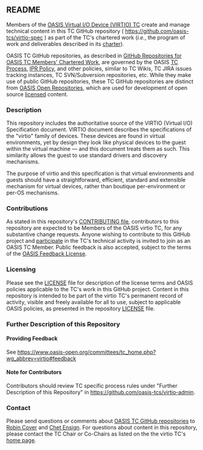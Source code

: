 <div>
<h2>README</h2>

<p>Members of the <a href="https://www.oasis-open.org/committees/virtio/">OASIS Virtual I/O Device (VIRTIO) TC</a> create and manage technical content in this TC GitHub repository ( <a href="https://github.com/oasis-tcs/virtio-spec">https://github.com/oasis-tcs/virtio-spec</a> ) as part of the TC's chartered work (<i>i.e.</i>, the program of work and deliverables described in its <a href="https://www.oasis-open.org/committees/virtio/charter.php">charter</a>).</p>

<p>OASIS TC GitHub repositories, as described in <a href="https://www.oasis-open.org/resources/tcadmin/github-repositories-for-oasis-tc-members-chartered-work">GitHub Repositories for OASIS TC Members' Chartered Work</a>, are governed by the OASIS <a href="https://www.oasis-open.org/policies-guidelines/tc-process">TC Process</a>, <a href="https://www.oasis-open.org/policies-guidelines/ipr">IPR Policy</a>, and other policies, similar to TC Wikis, TC JIRA issues tracking instances, TC SVN/Subversion repositories, etc.  While they make use of public GitHub repositories, these TC GitHub repositories are distinct from <a href="https://www.oasis-open.org/resources/open-repositories">OASIS Open Repositories</a>, which are used for development of open source <a href="https://www.oasis-open.org/resources/open-repositories/licenses">licensed</a> content.</p>
</div>

<div>
<h3>Description</h3>

<p>This repository includes the authoritative source of the VIRTIO (Virtual I/O) Specification document. VIRTIO document describes the specifications of the "virtio" family of devices. These devices are found in virtual environments, yet by design they look like physical devices to the guest within the virtual machine &mdash; and this document treats them as such. This similarity allows the guest to use standard drivers and discovery mechanisms. </p>

<p>The purpose of virtio and this specification is that virtual environments and guests should have a straightforward, efficient, standard and extensible mechanism for virtual devices, rather than boutique per-environment or per-OS mechanisms.</p>
</div>

<div>
<h3>Contributions</h3>
<p>As stated in this repository's <a href="https://github.com/oasis-tcs/virtio-spec/blob/master/CONTRIBUTING.md">CONTRIBUTING file</a>, contributors to this repository are expected to be Members of the OASIS virtio TC, for any substantive change requests.  Anyone wishing to contribute to this GitHub project and <a href="https://www.oasis-open.org/join/participation-instructions">participate</a> in the TC's technical activity is invited to join as an OASIS TC Member.  Public feedback is also accepted, subject to the terms of the <a href="https://www.oasis-open.org/policies-guidelines/ipr#appendixa">OASIS Feedback License</a>.</p>
</div>



<div>
<h3>Licensing</h3>
<p>Please see the <a href="https://github.com/oasis-tcs/virtio-spec/blob/master/LICENSE.md">LICENSE</a> file for description of the license terms and OASIS policies applicable to the TC's work in this GitHub project. Content in this repository is intended to be part of the virtio TC's permanent record of activity, visible and freely available for all to use, subject to applicable OASIS policies, as presented in the repository <a href="https://github.com/oasis-tcs/virtio-spec/blob/master/LICENSE.md">LICENSE</a> file.</p>
</div>

<div>

<h3>Further Description of this Repository</h3>
<h4>Providing Feedback</h4>
<p>See <A
HREF="https://www.oasis-open.org/committees/tc_home.php?wg_abbrev=virtio#feedback">
https://www.oasis-open.org/committees/tc_home.php?wg_abbrev=virtio#feedback</A>
<h4>Note for Contributors</h4>
<p>Contributors should review TC specific
process rules under "Further Description of this Repository"
in <A
HREF="https://github.com/oasis-tcs/virtio-admin">https://github.com/oasis-tcs/virtio-admin</A>.

</div>
<h3>Contact</h3>
<p>Please send questions or comments about <a href="https://www.oasis-open.org/resources/tcadmin/github-repositories-for-oasis-tc-members-chartered-work">OASIS TC GitHub repositories</a> to <a href="mailto:robin@oasis-open.org">Robin Cover</a> and <a href="mailto:chet.ensign@oasis-open.org">Chet Ensign</a>.  For questions about content in this repository, please contact the TC Chair or Co-Chairs as listed on the the virtio TC's <a href="https://www.oasis-open.org/committees/virtio/">home page</a>.</p>
</div>
